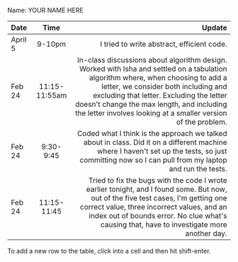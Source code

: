 Name: YOUR NAME HERE

| Date    |     Time      |                                                                                                                                                                                                                                                                                                                             Update |
|:--------|:-------------:|-----------------------------------------------------------------------------------------------------------------------------------------------------------------------------------------------------------------------------------------------------------------------------------------------------------------------------------:|
| April 5 |    9-10pm     |                                                                                                                                                                                                                                                                                         I tried to write abstract, efficient code. |
| Feb 24  | 11:15-11:55am | In-class discussions about algorithm design. Worked with Isha and settled on a tabulation algorithm where, when choosing to add a letter, we consider both including and excluding that letter. Excluding the letter doesn't change the max length, and including the letter involves looking at a smaller version of the problem. |
| Feb 24  |   9:30-9:45   |                                                                                                                                Coded what I think is the approach we talked about in class. Did it on a different machine where I haven't set up the tests, so just committing now so I can pull from my laptop and run the tests. |
| Feb 24   |  11:15-11:45  |                                                    Tried to fix the bugs with the code I wrote earlier tonight, and I found some. But now, out of the five test cases, I'm getting one correct value, three incorrect values, and an index out of bounds error. No clue what's causing that, have to investigate more another day. |


To add a new row to the table, click into a cell and then hit shift-enter.